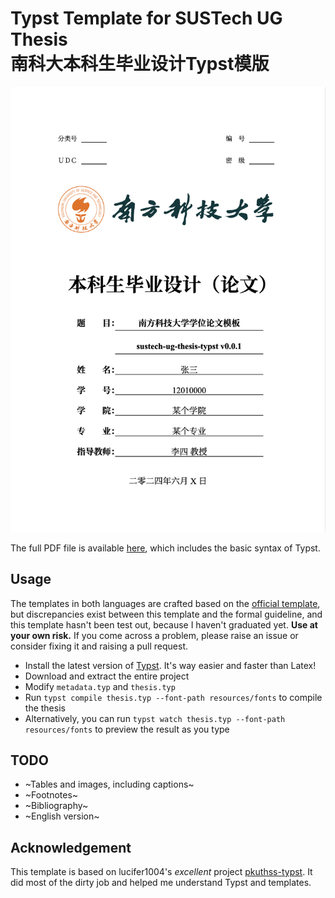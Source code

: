 # Typst Template for SUSTech UG Thesis<br/>南科大本科生毕业设计Typst模版

![sustech-ug-thesis-typst](./resources/images/cover.png)

The full PDF file is available [here](./resources/sample.pdf), which includes the basic syntax of Typst.

## Usage

The templates in both languages are crafted based on the 
[official template](https://tao.sustech.edu.cn/studentService/graduation_project.html), but discrepancies exist between 
this template and the formal guideline, and this template hasn't been test out, because I haven't graduated yet. 
**Use at your own risk.** If you come across a problem, please raise an issue or consider fixing it and raising a pull request.

- Install the latest version of [Typst](https://github.com/typst/typst). It's way easier and faster than Latex!
- Download and extract the entire project
- Modify `metadata.typ` and `thesis.typ`
- Run `typst compile thesis.typ --font-path resources/fonts` to compile the thesis
- Alternatively, you can run `typst watch thesis.typ --font-path resources/fonts` to preview the result as you type

## TODO

- ~Tables and images, including captions~
- ~Footnotes~
- ~Bibliography~
- ~English version~

## Acknowledgement

This template is based on lucifer1004's *excellent* project [pkuthss-typst](https://github.com/lucifer1004/pkuthss-typst). It did most of the dirty job and helped me understand Typst and templates.
